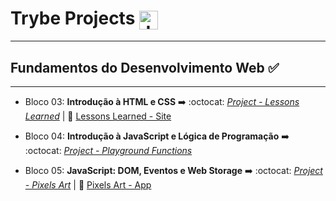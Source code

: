 # Trybe Projects <img align="center" alt="Js" height="30" width="30" src="https://scontent.fcgh24-1.fna.fbcdn.net/v/t1.6435-9/129351852_2818690001753270_85015407846271114_n.jpg?_nc_cat=104&ccb=1-5&_nc_sid=09cbfe&_nc_ohc=tfLU1xaTn3sAX-Ruhdi&_nc_ht=scontent.fcgh24-1.fna&oh=00_AT_ONAacPaQaVgYEDwZ6uN-6BJVveyEybKBI6q9NMKXB2Q&oe=6253555C">

---
## Fundamentos do Desenvolvimento Web :white_check_mark:
---
- Bloco 03: **Introdução à HTML e CSS** :arrow_right:  :octocat: *[Project - Lessons Learned](/I-Fundamentos-Desenvolvimento-Web/sd-09-project-lessons-learned/)* | :rocket: [Lessons Learned - Site](https://cleber-teixeira.github.io/projetos/lessons-learned/)


- Bloco 04: **Introdução à JavaScript e Lógica de Programação** :arrow_right: :octocat: *[Project - Playground Functions](/I-Fundamentos-Desenvolvimento-Web/sd-09-project-playground-functions)*


- Bloco 05: **JavaScript: DOM, Eventos e Web Storage** :arrow_right: :octocat: *[Project - Pixels Art](/I-Fundamentos-Desenvolvimento-Web/sd-09-project-pixels-art)* | :rocket: [Pixels Art - App](https://cleber-teixeira.github.io/projetos/pixels-art/)
